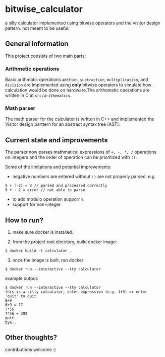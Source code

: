 # bitwise_calculator
a silly calculator implemented using bitwise operators and the visitor design pattern.
not meant to be useful.

## General information
This project consists of two main parts:
### Arithmetic operations
Basic arithmatic operations `addtion`, `subtraction`, `multiplication`, and `division` are implemented using **only** bitwise operators to simulate how calculation would be done on hardware.The arithematic operations are written in C at `src/arithematics`.
### Math parser
The math parser for the calculator is written in C++ and implemented the Visitor design parttern for an abstract syntax tree (AST).

## Current state and improvements
The parser now parses mathmatical expressions of `+, -, *, /` operations on integers and the order of operation can be prioritized with `()`.

Some of the limitations and potential improvements:
* negative numbers are entered without `()` are not properly parsed. e.g.
```
5 + (-2) = 3 // parsed and processed correctly
5 + - 2 = error // not able to parse
```
* to add modulo operation supporr `%`
* support for non-integer

## How to run?

1) make sure docker is installed.

2) from the project root directory, build docker image:

```
$ docker build -t calculator .
```

3) once the image is built, run docker:
```
$ docker run --interactive --tty calculator
```

example output:

```
$ docker run --interactive --tty calculator
this is a silly calculator, enter expression (e.g. 1+5) or enter 'quit' to quit
8+9
8+9 = 17
7*56
7*56 = 392
quit
bye..
```

## Other thoughts?
contributions welcome :)



























